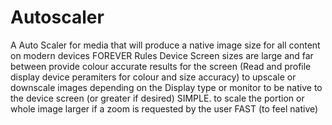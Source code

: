 # Autoscaler
A Auto Scaler for media that will produce a native image size for all content on modern devices FOREVER
Rules
Device Screen sizes are large and far between 
provide colour accurate results for the screen (Read and profile display device peramiters for colour and size accuracy)
to upscale or downscale images depending on the Display type or monitor to be native to the device screen (or greater if desired) SIMPLE.
to scale the portion or whole image larger if a zoom is requested by the user FAST (to feel native)

